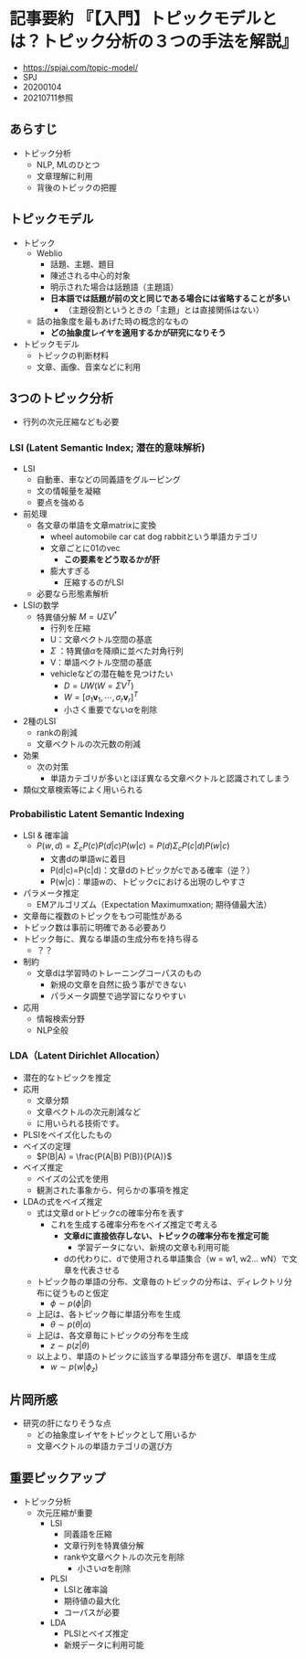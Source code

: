<!-- tex script for md -->
<script type="text/javascript" async src="https://cdnjs.cloudflare.com/ajax/libs/mathjax/2.7.7/MathJax.js?config=TeX-MML-AM_CHTML">
</script>
<script type="text/x-mathjax-config">
 MathJax.Hub.Config({
 tex2jax: {
 inlineMath: [['$', '$'] ],
 displayMath: [ ['$$','$$'], ["\\[","\\]"] ]
 }
 });
</script>

# 記事要約 『【入門】トピックモデルとは？トピック分析の３つの手法を解説』

- https://spjai.com/topic-model/
- SPJ
- 20200104
- 20210711参照

<!-- -------------------- -->

## あらすじ
- トピック分析
    - NLP, MLのひとつ
    - 文章理解に利用
    - 背後のトピックの把握

<!-- -------------------- -->

## トピックモデル
- トピック
    - Weblio
        - 話題、主題、題目
        - 陳述される中心的対象
        - 明示された場合は話題語（主題語）
        - **日本語では話題が前の文と同じである場合には省略することが多い**
            - （主題役割というときの「主題」とは直接関係はない）
    - 話の抽象度を最もあげた時の概念的なもの
        - **どの抽象度レイヤを適用するかが研究になりそう**
- トピックモデル
    - トピックの判断材料
    - 文章、画像、音楽などに利用

<!-- -------------------- -->

## 3つのトピック分析
- 行列の次元圧縮なども必要

### LSI (Latent Semantic Index; 潜在的意味解析)
- LSI
    - 自動車、車などの同義語をグルーピング
    - 文の情報量を凝縮
    - 要点を強める
- 前処理
    - 各文章の単語を文章matrixに変換
        - wheel automobile car cat dog rabbitという単語カテゴリ
        - 文章ごとに01のvec
            - **この要素をどう取るかが肝**
        - 膨大すぎる
            - 圧縮するのがLSI
    - 必要なら形態素解析
- LSIの数学
    - 特異値分解 $M = U \Sigma V^*$
        - 行列を圧縮
        - U：文章ベクトル空間の基底
        - $\Sigma$ ：特異値$\alpha$を降順に並べた対角行列
        - V：単語ベクトル空間の基底
        - vehicleなどの潜在軸を見つけたい
            - $D = UW (W=\Sigma V^T)$
            - $W = \left[ \sigma_1 \bm{v}_1, \cdots, \sigma_r \bm{v}_r \right]^T$
            - 小さく重要でない$\alpha$を削除
- 2種のLSI
    - rankの削減
    - 文章ベクトルの次元数の削減
- 効果
    - 次の対策
        - 単語カテゴリが多いとほぼ異なる文章ベクトルと認識されてしまう
- 類似文章検索等によく用いられる

### Probabilistic Latent Semantic Indexing
- LSI & 確率論
    - $P(w, d) = \Sigma_c P(c) P(d|c) P(w|c) = P(d) \Sigma_c P(c|d) P(w|c)$
        - 文書dの単語wに着目
        - P(d|c)=P(c|d)：文章dのトピックがcである確率（逆？）
        - P(w|c)：単語wの、トピックcにおける出現のしやすさ
- パラメータ推定
    - EMアルゴリズム（Expectation Maximumxation; 期待値最大法）
- 文章毎に複数のトピックをもつ可能性がある
- トピック数は事前に明確である必要あり
- トピック毎に、異なる単語の生成分布を持ち得る
    - ？？
- 制約
    - 文章dは学習時のトレーニングコーパスのもの
        - 新規の文章を自然に扱う事ができない
        - パラメータ調整で過学習になりやすい
- 応用
    - 情報検索分野
    - NLP全般

### LDA（Latent Dirichlet Allocation）
- 潜在的なトピックを推定
- 応用
    - 文章分類
    - 文章ベクトルの次元削減など
    - に用いられる技術です。
- PLSIをベイズ化したもの
- ベイズの定理
    - $P(B|A) = \frac{P(A|B) P(B)}{P(A)}$
- ベイズ推定
    - ベイズの公式を使用
    - 観測された事象から、何らかの事項を推定
- LDAの式をベイズ推定
    - 式は文章d orトピックcの確率分布を表す
        - これを生成する確率分布をベイズ推定で考える
            - **文章dに直接依存しない、トピックの確率分布を推定可能**
                - 学習データにない、新規の文章も利用可能
            - dの代わりに、dで使用される単語集合（w = w1, w2… wN）で文章を代表させる
    - トピック毎の単語の分布、文章毎のトピックの分布は、ディレクトリ分布に従うものと仮定
        - $\phi \sim p(\phi | \beta)$
    - 上記は、各トピック毎に単語分布を生成
        - $\theta \sim p(\theta | \alpha)$
    - 上記は、各文章毎にトピックの分布を生成
        - $z \sim p(z | \theta)$
    - 以上より、単語のトピックに該当する単語分布を選び、単語を生成
        - $w \sim p(w | \phi_z)$

<!-- -------------------- -->

## 片岡所感
- 研究の肝になりそうな点
    - どの抽象度レイヤをトピックとして用いるか
    - 文章ベクトルの単語カテゴリの選び方

<!-- -------------------- -->

## 重要ピックアップ
- トピック分析
    - 次元圧縮が重要
        - LSI
            - 同義語を圧縮
            - 文章行列を特異値分解
            - rankや文章ベクトルの次元を削除
                - 小さい$\alpha$を削除
        - PLSI
            - LSIと確率論
            - 期待値の最大化
            - コーパスが必要
        - LDA
            - PLSIとベイズ推定
            - 新規データに利用可能
